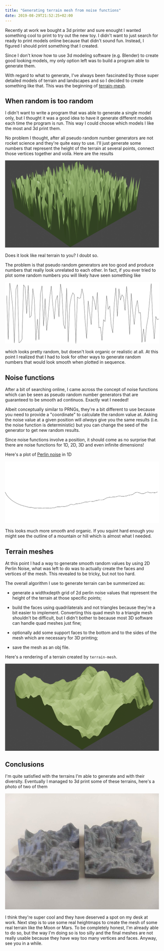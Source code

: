 ```yaml
---
title: "Generating terrain mesh from noise functions"
date: 2019-08-29T21:52:25+02:00
---
```


Recently at work we bought a 3d printer and sure enought I wanted something
cool to print to try out the new toy. I didn't want to just search for ready to
print models online because that didn't sound fun. Instead, I figured I should
print something that I created.

Since I don't know how to use 3d modeling software (e.g. Blender) to create
good looking models, my only option left was to build a program able to
generate them.

With regard to what to generate, I've always been fascinated by those super
detailed models of terrain and landscapes and so I decided to create something
like that. This was the beginning of [terrain-mesh][terrain-mesh].


## When random is too random

I didn't want to write a program that was able to generate a single model only,
but I thought it was a good idea to have it generate different models each time
the program is run. This way I could choose which models I like the most and 3d
print them.

No problem I thought, after all pseudo random number generators are not rocket
science and they're quite easy to use. I'll just generate some numbers that
represent the height of the terrain at several points, connect those vertices
together and voilà. Here are the results

![random-terrain](/post/terrain-mesh/random-terrain.png)

Does it look like real terrain to you? I doubt so.

The problem is that pseudo random generators are too good and produce numbers
that really look unrelated to each other. In fact, if you ever tried to plot
some random numbers you will likely have seen something like

![random-plot](/post/terrain-mesh/random-plot.svg)

which looks pretty random, but doesn't look organic or realistic at all. At
this point I realized that I had to look for other ways to generate random
numbers that would look smooth when plotted in sequence.


## Noise functions

After a bit of searching online, I came across the concept of noise functions
which can be seen as pseudo random number generators that are guaranteed to be
smooth ad continuos. Exactly wat I needed!

Albeit conceptually similar to PRNGs, they're a bit different to use because
you need to provide a "coordinate" to calculate the random value at. Asking the
noise value at a given position will _always_ give you the same results (i.e.
the noise function is deterministic) but you can change the seed of the
generator to get new random results.

Since noise functions involve a position, it should come as no surprise that
there are noise functions for 1D, 2D, 3D and even infinite dimensions!

Here's a plot of [Perlin noise][perlin-noise] in 1D

![noise-plot](/post/terrain-mesh/noise-plot.svg)

This looks much more smooth and organic. If you squint hard enough you might
see the outline of a mountain or hill which is almost what I needed.


## Terrain meshes

At this point I had a way to generate smooth random values by using 2D Perlin
Noise, what was left to do was to actually create the faces and vertices of the
mesh. This revealed to be tricky, but not too hard.

The overall algorithm I use to generate terrain can be summerized as:

- generate a widthxdepth grid of 2d perlin noise values that represent the
  height of the terrain at those specific points;

- build the faces using quadrilaterals and not triangles because they're a bit
  easier to implement. Converting this quad mesh to a triangle mesh shouldn't
  be difficult, but I didn't bother to because most 3D software can handle quad
  meshes just fine;

- optionally add some support faces to the bottom and to the sides of the mesh
  which are necessary for 3D printing;

- save the mesh as an obj file.


Here's a rendering of a terrain created by `terrain-mesh`.

![terrain.png](/post/terrain-mesh/terrain.png)


## Conclusions

I'm quite satisfied with the terrains I'm able to generate and with their
diversity. Eventually I managed to 3d print some of these terrains, here's a
photo of two of them

![3d-printed.jpg](/post/terrain-mesh/3d-printed-small.jpg)

I think they're super cool and they have deserved a spot on my desk at work.
Next step is to use some real heightmaps to create the mesh of some real
terrain like the Moon or Mars. To be completely honest, I'm already able to do
so, but the way I'm doing so is too silly and the final meshes are not really
usable because they have way too many vertices and faces. Anyway, see you in a
while.


[terrain-mesh]: https://github.com/d-dorazio/terrain-mesh
[perlin-noise]: https://en.wikipedia.org/wiki/Perlin_noise
